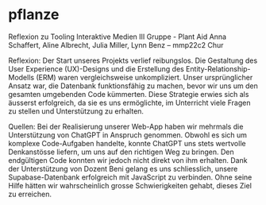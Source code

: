 # pflanze
Reflexion zu Tooling Interaktive Medien III	
Gruppe - Plant Aid
Anna Schaffert, Aline Albrecht, Julia Miller, Lynn Benz – mmp22c2 Chur

Reflexion:
Der Start unseres Projekts verlief reibungslos. Die Gestaltung des User Experience (UX)-Designs und die Erstellung des Entity-Relationship-Modells (ERM) waren vergleichsweise unkompliziert. Unser ursprünglicher Ansatz war, die Datenbank funktionsfähig zu machen, bevor wir uns um den gesamten umgebenden Code kümmerten. Diese Strategie erwies sich als äusserst erfolgreich, da sie es uns ermöglichte, im Unterricht viele Fragen zu stellen und Unterstützung zu erhalten.

Quellen:
Bei der Realisierung unserer Web-App haben wir mehrmals die Unterstützung von ChatGPT in Anspruch genommen. Obwohl es sich um komplexe Code-Aufgaben handelte, konnte ChatGPT uns stets wertvolle Denkanstösse liefern, um uns auf den richtigen Weg zu bringen. Den endgültigen Code konnten wir jedoch nicht direkt von ihm erhalten.
Dank der Unterstützung von Dozent Beni gelang es uns schliesslich, unsere Supabase-Datenbank erfolgreich mit JavaScript zu verbinden. Ohne seine Hilfe hätten wir wahrscheinlich grosse Schwierigkeiten gehabt, dieses Ziel zu erreichen.